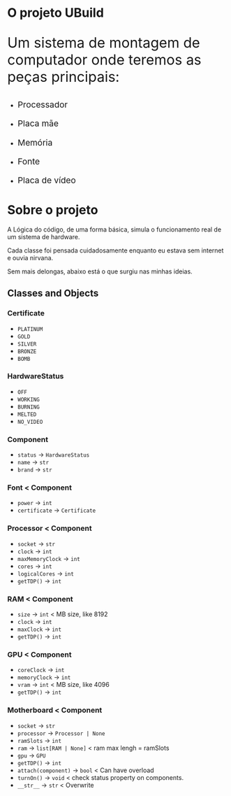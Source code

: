 # O projeto UBuild
<p style="font-size: 2rem">Um sistema de montagem de computador onde teremos as peças principais:</p> 

* <p style="font-size: 1.2rem">Processador</p>
* <p style="font-size: 1.2rem">Placa mãe</p>
* <p style="font-size: 1.2rem">Memória</p>
* <p style="font-size: 1.2rem">Fonte</p>
* <p style="font-size: 1.2rem">Placa de vídeo</p>

# Sobre o projeto
<p>A Lógica do código, de uma forma básica, simula o funcionamento real de um sistema de hardware.</p>
<p>Cada classe foi pensada cuidadosamente enquanto eu estava sem internet e ouvia nirvana.</p>
<p>Sem mais delongas, abaixo está o que surgiu nas minhas ideias.</p>


## Classes and Objects

### Certificate
* `PLATINUM`
* `GOLD`
* `SILVER`
* `BRONZE`
* `BOMB`

### HardwareStatus
* `OFF`
* `WORKING`
* `BURNING`
* `MELTED`
* `NO_VIDEO`

### Component
* `status` -> `HardwareStatus`
* `name` -> `str`
* `brand` -> `str`

### Font < Component
* `power` -> `int`
* `certificate` -> `Certificate`

### Processor < Component
* `socket` -> `str`
* `clock` -> `int`
* `maxMemoryClock` -> `int`
* `cores` -> `int`
* `logicalCores` -> `int`
* `getTDP()` -> `int`

### RAM < Component
* `size` -> `int` < MB size, like 8192
* `clock` -> `int`
* `maxClock` -> `int`
* `getTDP()` -> `int`

### GPU < Component
* `coreClock` -> `int`
* `memoryClock` -> `int`
* `vram` -> `int` < MB size, like 4096
* `getTDP()` -> `int`

### Motherboard < Component
* `socket` -> `str`
* `processor` -> `Processor | None`
* `ramSlots` -> `int`
* `ram` -> `list[RAM | None]` < ram max lengh = ramSlots
* `gpu` -> `GPU`
* `getTDP()` -> `int`
* `attach(component)` -> `bool` < Can have overload
* `turnOn()` -> `void` < check status property on components.
* `__str__` -> `str` < Overwrite 
